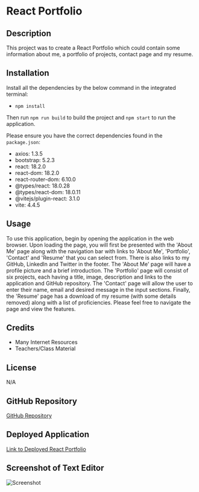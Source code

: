 # React Portfolio

## Description

This project was to create a React Portfolio which could contain some information about me, a portfolio of projects, contact page and my resume.

## Installation

Install all the dependencies by the below command in the integrated terminal:

- `npm install`

Then run `npm run build` to build the project and `npm start` to run the application.

Please ensure you have the correct dependencies found in the `package.json`:

- axios: 1.3.5
- bootstrap: 5.2.3
- react: 18.2.0
- react-dom: 18.2.0
- react-router-dom: 6.10.0
- @types/react: 18.0.28
- @types/react-dom: 18.0.11
- @vitejs/plugin-react: 3.1.0
- vite: 4.4.5

## Usage

To use this application, begin by opening the application in the web browser. Upon loading the page, you will first be presented with the 'About Me' page along with the navigation bar with links to 'About Me', 'Portfolio', 'Contact' and 'Resume' that you can select from. There is also links to my GitHub, LinkedIn and Twitter in the footer. The 'About Me' page will have a profile picture and a brief introduction. The 'Portfolio' page will consist of six projects, each having a title, image, description and links to the application and GitHub repository. The 'Contact' page will allow the user to enter their name, email and desired message in the input sections. Finally, the 'Resume' page has a download of my resume (with some details removed) along with a list of proficiencies. Please feel free to navigate the page and view the features.

## Credits

- Many Internet Resources 
- Teachers/Class Material

## License

N/A

## GitHub Repository

[GitHub Repository](https://github.com/HarryP-GitHub/React-Portfolio)

## Deployed Application

[Link to Deployed React Portfolio]()

## Screenshot of Text Editor

![Screenshot](/public/images/)